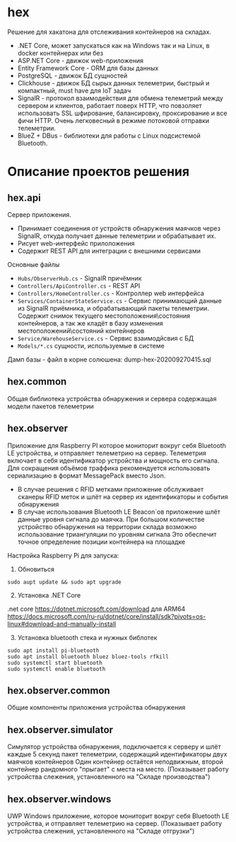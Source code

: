 # hex
Решение для хакатона для отслеживания контейнеров на складах.
 - .NET Core, может запускаться как на Windows так и на Linux, в docker контейнерах или без
 - ASP.NET Core - движок web-приложения
 - Entity Framework Core - ORM для базы данных
 - PostgreSQL - движок БД сущностей
 - Clickhouse - движок БД сырых данных телеметрии, быстрый и компактный, must have для IoT задач
 - SignalR - протокол взаимодействия для обмена телеметрий между сервером и клиентов, работает поверх HTTP, что повзоляет использовать SSL шфирование, балансировку, проксирование и все фичи HTTP. 
 Очень легковесный в режиме потоковой отправки телеметрии.
 - BlueZ + DBus - библиотеки для работы с Linux подсистемой Bluetooth.

# Описание проектов решения
## hex.api
Сервер приложения. 
- Принимает соединения от устройств обнаружения маячков через SignalR, откуда получает данные телеметрии и обрабатывает их.
- Рисует web-интерфейс прилоложения
- Содержит REST API для интеграции с внешними сервисами

Основные файлы 
* ```Hubs/ObserverHub.cs``` - SignalR причёмник
* ```Controllers/ApiController.cs``` - REST API
* ```Controllers/HomeController.cs``` - Контроллер web интерфейса
* ```Services/ContainerStateService.cs``` - Сервис принимающий данные из SignalR приёмника, и обрабатывающий пакеты телеметрии. Содержит снимок текущего местоположения\состояния контейнеров, а так же кладёт в базу изменения местоположений\состояний контейнеров
* ```Service/WarehouseService.cs``` - Сервис взаимодйсвия с БД
* ```Models/*.cs``` сущности, используемые в системе

Дамп базы - файл в корне солюшена: dump-hex-202009270415.sql

## hex.common
Общая библиотека устройства обнаружения и сервера содержащая модели пакетов телеметрии

## hex.observer
Приложение для Raspberry PI которое мониторит вокруг себя Bluetooth LE устройства, и отправляет телеметрию на сервер.
Телеметрия включает в себя идентификатор устройства и мощность его сигнала.
Для сокращения объёмов траффика рекомендуется использовать сериализацию в формат MessagePack вместо Json.

- В случае решения с RFID метками приложение обслуживает сканеры RFID меток и шлёт на сервер их идентификаторы и события обнаружения
- В случае использования Bluetooth LE Beacon`ов приложение шлёт данные уровня сигнала до маячка.
При большом количестве устройство обнаружения на территории склада возможно использование триангуляции по уровням сигнала
Это обеспечит точное определение позиции контейнера на площадке

Настройка Raspberry Pi для запуска:

1. Обновиться
```
sudo aupt update && sudo apt upgrade
```
2. Установка .NET Core

.net core https://dotnet.microsoft.com/download
для ARM64 https://docs.microsoft.com/ru-ru/dotnet/core/install/sdk?pivots=os-linux#download-and-manually-install

3. Установка bluetooth стека и нужных библотек

```
sudo apt install pi-bluetooth
sudo apt install bluetooth bluez bluez-tools rfkill
sudo systemctl start bluetooth
sudo systemctl enable bluetooth
```
 
## hex.observer.common
Общие компоненты приложения устройства обнаружения

## hex.observer.simulator
Симулятор устройства обнаружения, подключается к серверу и шлёт каждые 5 секунд пакет телеметрии, содержащий идентификаторы двух маячков контейнеров
Один контейнер остаётся неподвижным, второй контейнер рандомного "прыгает" с места на место.
(Показывает работу устройства слежения, установленного на "Складе производства")

## hex.observer.windows
UWP Windows приложение, которое мониторит вокруг себя Bluetooth LE устройства, и отправляет телеметрию на сервер. 
(Показывает работу устройства слежения, установленного на "Складе отгрузки")